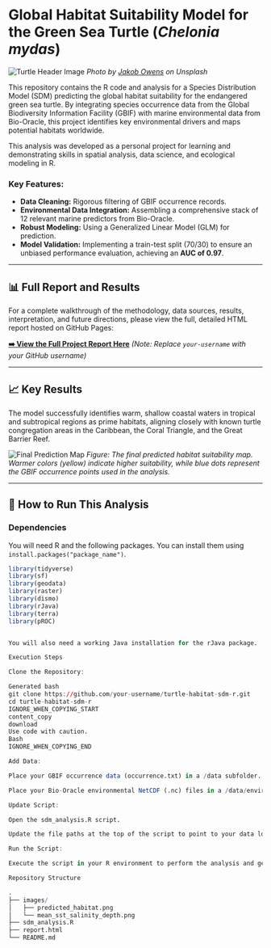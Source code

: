 # Global Habitat Suitability Model for the Green Sea Turtle (*Chelonia mydas*)

![Turtle Header Image](https://images.unsplash.com/photo-1543826315-99f5446419b4?q=80&w=1740&auto=format&fit=crop)
*Photo by [Jakob Owens](https://unsplash.com/@jakobowens1) on Unsplash*


This repository contains the R code and analysis for a Species Distribution Model (SDM) predicting the global habitat suitability for the endangered green sea turtle. By integrating species occurrence data from the Global Biodiversity Information Facility (GBIF) with marine environmental data from Bio-Oracle, this project identifies key environmental drivers and maps potential habitats worldwide.

This analysis was developed as a personal project for learning and demonstrating skills in spatial analysis, data science, and ecological modeling in R.

### Key Features:
-   **Data Cleaning:** Rigorous filtering of GBIF occurrence records.
-   **Environmental Data Integration:** Assembling a comprehensive stack of 12 relevant marine predictors from Bio-Oracle.
-   **Robust Modeling:** Using a Generalized Linear Model (GLM) for prediction.
-   **Model Validation:** Implementing a train-test split (70/30) to ensure an unbiased performance evaluation, achieving an **AUC of 0.97**.

---

## 📊 Full Report and Results

For a complete walkthrough of the methodology, data sources, results, interpretation, and future directions, please view the full, detailed HTML report hosted on GitHub Pages:

**[➡️ View the Full Project Report Here](https://your-username.github.io/turtle-habitat-sdm-r/report.html)** 
*(Note: Replace `your-username` with your GitHub username)*

---

## 📈 Key Results

The model successfully identifies warm, shallow coastal waters in tropical and subtropical regions as prime habitats, aligning closely with known turtle congregation areas in the Caribbean, the Coral Triangle, and the Great Barrier Reef.

![Final Prediction Map](images/predicted_habitat.png)
*Figure: The final predicted habitat suitability map. Warmer colors (yellow) indicate higher suitability, while blue dots represent the GBIF occurrence points used in the analysis.*

---

## 🚀 How to Run This Analysis

### Dependencies
You will need R and the following packages. You can install them using `install.packages("package_name")`.
```R
library(tidyverse)
library(sf)
library(geodata)
library(raster)
library(dismo)
library(rJava)
library(terra)
library(pROC)


You will also need a working Java installation for the rJava package.

Execution Steps

Clone the Repository:

Generated bash
git clone https://github.com/your-username/turtle-habitat-sdm-r.git
cd turtle-habitat-sdm-r
IGNORE_WHEN_COPYING_START
content_copy
download
Use code with caution.
Bash
IGNORE_WHEN_COPYING_END

Add Data:

Place your GBIF occurrence data (occurrence.txt) in a /data subfolder.

Place your Bio-Oracle environmental NetCDF (.nc) files in a /data/environmental_layers subfolder.

Update Script:

Open the sdm_analysis.R script.

Update the file paths at the top of the script to point to your data locations.

Run the Script:

Execute the script in your R environment to perform the analysis and generate the plots.

Repository Structure

.
├── images/
│   ├── predicted_habitat.png
│   └── mean_sst_salinity_depth.png
├── sdm_analysis.R
├── report.html
└── README.md
